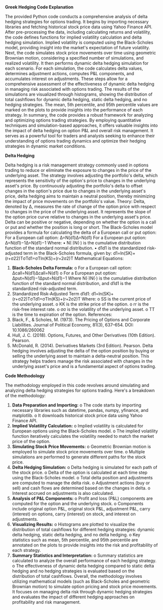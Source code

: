 **Greek Hedging Code Explanation**

The provided Python code conducts a comprehensive analysis of delta hedging strategies for options trading. It begins by importing necessary libraries and fetching historical stock price data using Yahoo Finance API. After pre-processing the data, including calculating returns and volatility, the code defines functions for implied volatility calculation and delta hedging simulation. Implied volatility is computed using the Black-Scholes model, providing insight into the market's expectation of future volatility.
Next, the code simulates stock price movements over time using geometric Brownian motion, considering a specified number of simulations, and realized volatility. It then performs dynamic delta hedging simulation for each scenario. For each simulation, the code calculates delta values, determines adjustment actions, computes P&L components, and accumulates interest on adjustments. These steps allow for a comprehensive assessment of the effectiveness of dynamic delta hedging in managing risk associated with options trading.
The results of the simulations are visualized through histograms, showing the distribution of total cashflows for dynamic delta hedging, static delta hedging, and no hedging strategies. The mean, 5th percentile, and 95th percentile values are marked on the plots to provide insights into the performance of each strategy.
In summary, the code provides a robust framework for analyzing and optimizing options trading strategies. By employing quantitative techniques and simulation-based approaches, it offers valuable insights into the impact of delta hedging on option P&L and overall risk management. It serves as a powerful tool for traders and analysts seeking to enhance their understanding of options trading dynamics and optimize their hedging strategies in dynamic market conditions.

**Delta Hedging**

Delta hedging is a risk management strategy commonly used in options trading to reduce or eliminate the exposure to changes in the price of the underlying asset. The strategy involves adjusting the portfolio's delta, which represents the sensitivity of the option's price to changes in the underlying asset's price. By continuously adjusting the portfolio's delta to offset changes in the option's price due to changes in the underlying asset's price, delta hedging aims to maintain a neutral position, thereby minimizing the impact of price movements on the portfolio's value.
Theory:
Delta, denoted by Δ, measures the rate of change of the option price with respect to changes in the price of the underlying asset. It represents the slope of the option price curve relative to changes in the underlying asset's price. Delta can be positive or negative, depending on whether the option is a call or put and whether the position is long or short.
The Black-Scholes model provides a formula for calculating the delta of a European call or put option:
For a European call option: Δ=N(d1)Δ=N(d1)
For a European put option: Δ=N(d1)−1Δ=N(d1)−1
Where:
•	N(⋅)N(⋅) is the cumulative distribution function of the standard normal distribution.
•	d1d1 is the standardized risk-adjusted term in the Black-Scholes formula, given by: d1=ln⁡(SK)+(r+σ22)TσTd1=σTln(KS)+(r+2σ2)T
Mathematical Equations:
1.	**Black-Scholes Delta Formula:**
o	For a European call option: Δcall=N(d1)Δcall=N(d1)
o	For a European put option: Δput=N(d1)−1Δput=N(d1)−1 Where N(⋅)N(⋅) is the cumulative distribution function of the standard normal distribution, and d1d1 is the standardized risk-adjusted term.
2.	Standardized Risk-Adjusted Term d1d1: d1=ln⁡(SK)+(r+σ22)TσTd1=σTln(KS)+(r+2σ2)T Where:
o	SS is the current price of the underlying asset.
o	KK is the strike price of the option.
o	rr is the risk-free interest rate.
o	σσ is the volatility of the underlying asset.
o	TT is the time to expiration of the option.
References:
1.	Black, F., & Scholes, M. (1973). The Pricing of Options and Corporate Liabilities. Journal of Political Economy, 81(3), 637–654. DOI: 10.1086/260062
2.	Hull, J. C. (2018). Options, Futures, and Other Derivatives (10th Edition). Pearson.
3.	McDonald, R. (2014). Derivatives Markets (3rd Edition). Pearson.
Delta hedging involves adjusting the delta of the option position by buying or selling the underlying asset to maintain a delta-neutral position. This strategy helps traders manage the risk associated with changes in the underlying asset's price and is a fundamental aspect of options trading.


**Code Methodology**

The methodology employed in this code revolves around simulating and analyzing delta hedging strategies for options trading. Here's a breakdown of the methodology:
1.	**Data Preparation and Importing:**
o	The code starts by importing necessary libraries such as datetime, pandas, numpy, yfinance, and matplotlib.
o	It downloads historical stock price data using Yahoo Finance API.
2.	**Implied Volatility Calculation:**
o	Implied volatility is calculated for European options using the Black-Scholes model.
o	The implied volatility function iteratively calculates the volatility needed to match the market price of the option.
3.	**Simulating Stock Price Movements:**
o	Geometric Brownian motion is employed to simulate stock price movements over time.
o	Multiple simulations are performed to generate different paths for the stock price.
4.	**Delta Hedging Simulation:**
o	Delta hedging is simulated for each path of the stock price.
o	Delta of the option is calculated at each time step using the Black-Scholes model.
o	Total delta position and adjustments are computed to manage the delta risk.
o	Adjustment actions (buy or sell) and cash flows are determined based on the changes in delta.
o	Interest accrued on adjustments is also calculated.
5.	**Analysis of P&L Components:**
o	Profit and loss (P&L) components are computed for the option and the underlying stock.
o	Components include original option P&L, original stock P&L, adjustment P&L, carry (interest) on options, carry (interest) on stock, and interest on adjustments.
6.	**Visualizing Results:**
o	Histograms are plotted to visualize the distribution of total cashflows for different hedging strategies: dynamic delta hedging, static delta hedging, and no delta hedging.
o	Key statistics such as mean, 5th percentile, and 95th percentile are annotated on the plots to provide insights into the risk and profitability of each strategy.
7.	**Summary Statistics and Interpretation:**
o	Summary statistics are calculated to analyze the overall performance of each hedging strategy.
o	The effectiveness of dynamic delta hedging compared to static delta hedging and no hedging strategies is evaluated based on the distribution of total cashflows.
Overall, the methodology involves utilizing mathematical models (such as Black-Scholes and geometric Brownian motion) to simulate option pricing and stock price movements. It focuses on managing delta risk through dynamic hedging strategies and evaluates the impact of different hedging approaches on profitability and risk management.

